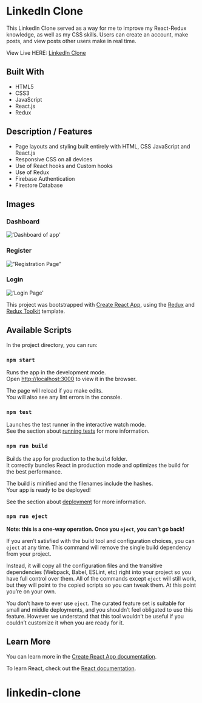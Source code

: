 # LinkedIn Clone 
This LinkedIn Clone served as a way for me to improve my React-Redux knowledge, as well as my CSS skills. Users can create an account, make posts, and view posts other users make in real time. 

View Live HERE: [LinkedIn Clone](https://jh-linkedin-clone.netlify.app/)



## Built With
- HTML5
- CSS3
- JavaScript
- React.js
- Redux


## Description / Features
- Page layouts and styling built entirely with HTML, CSS JavaScript and React.js
- Responsive CSS on all devices
- Use of React hooks and Custom hooks
- Use of Redux
- Firebase Authentication
- Firestore Database




## Images



### Dashboard
!['Dashboard of app'](https://github.com/JoshuaHaughton/linkedin-clone/blob/main/src/assets/Dashboard.png)



### Register
!["Registration Page"](https://github.com/JoshuaHaughton/linkedin-clone/blob/main/src/assets/Register.png)



### Login
!['Login Page'](https://github.com/JoshuaHaughton/linkedin-clone/blob/main/src/assets/Login.png)






This project was bootstrapped with [Create React App](https://github.com/facebook/create-react-app), using the [Redux](https://redux.js.org/) and [Redux Toolkit](https://redux-toolkit.js.org/) template.

## Available Scripts

In the project directory, you can run:

### `npm start`

Runs the app in the development mode.<br />
Open [http://localhost:3000](http://localhost:3000) to view it in the browser.

The page will reload if you make edits.<br />
You will also see any lint errors in the console.

### `npm test`

Launches the test runner in the interactive watch mode.<br />
See the section about [running tests](https://facebook.github.io/create-react-app/docs/running-tests) for more information.

### `npm run build`

Builds the app for production to the `build` folder.<br />
It correctly bundles React in production mode and optimizes the build for the best performance.

The build is minified and the filenames include the hashes.<br />
Your app is ready to be deployed!

See the section about [deployment](https://facebook.github.io/create-react-app/docs/deployment) for more information.

### `npm run eject`

**Note: this is a one-way operation. Once you `eject`, you can’t go back!**

If you aren’t satisfied with the build tool and configuration choices, you can `eject` at any time. This command will remove the single build dependency from your project.

Instead, it will copy all the configuration files and the transitive dependencies (Webpack, Babel, ESLint, etc) right into your project so you have full control over them. All of the commands except `eject` will still work, but they will point to the copied scripts so you can tweak them. At this point you’re on your own.

You don’t have to ever use `eject`. The curated feature set is suitable for small and middle deployments, and you shouldn’t feel obligated to use this feature. However we understand that this tool wouldn’t be useful if you couldn’t customize it when you are ready for it.

## Learn More

You can learn more in the [Create React App documentation](https://facebook.github.io/create-react-app/docs/getting-started).

To learn React, check out the [React documentation](https://reactjs.org/).
# linkedin-clone
